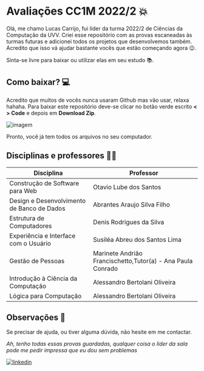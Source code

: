 # Avaliações CC1M 2022/2 💥

Olá, me chamo Lucas Carrijo, fui líder da turma 2022/2 de Ciências da Computação da UVV. Criei esse repositório com as provas escaneadas às turmas futuras e adicionei todos os projetos que desenvolvemos também. Acredito que isso vá ajudar bastante vocês que estão começando agora 😉.

Sinta-se livre para baixar ou utilizar elas em seu estudo 📚.

## Como baixar? 💻

Acredito que muitos de vocês nunca usaram Github mas vão usar, relaxa hahaha. Para baixar este repositório deve-se clicar no botão verde escrito **< > Code** e depois em **Download Zip**.

![imagem](https://i.imgur.com/H4b9rik.png)

Pronto, você já tem todos os arquivos no seu computador.

## Disciplinas e professores 👨‍🏫

| Disciplina                                  | Professor                                                           |
| -------------                               | -------------                                                       |
| Construção de Software para Web             | Otavio Lube dos Santos                                              |
| Design e Desenvolvimento de Banco de Dados  | Abrantes Araujo Silva Filho                                         |
| Estrutura de Computadores                   | Denis Rodrigues da Silva                                            |
| Experiência e Interface com o Usuário       | Susiléa Abreu dos Santos Lima                                       |
| Gestão de Pessoas                           | Marinete Andrião Francischetto,Tutor(a) - Ana Paula Conrado         |
| Introdução à Ciência da Computação          | Alessandro Bertolani Oliveira                                       | 
| Lógica para Computação                      | Alessandro Bertolani Oliveira                                       |

## Observações 🔎

Se precisar de ajuda, ou tiver alguma dúvida, não hesite em me contactar.

*Ah, tenho todas essas provas guardadas, qualquer coisa o lider da sala pode me pedir impressa que eu dou sem problemas*

[![linkedin](https://img.shields.io/badge/LinkedIn-0077B5?style=for-the-badge&logo=linkedin&logoColor=white)](https://www.linkedin.com/in/lucas-carrijo-ferrari-4aa93b20b/)
